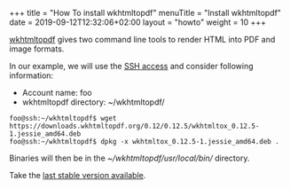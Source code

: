+++
title = "How To install wkhtmltopdf"
menuTitle = "Install wkhtmltopdf"
date = 2019-09-12T12:32:06+02:00
layout = "howto"
weight = 10
+++

[wkhtmltopdf](https://wkhtmltopdf.org/) gives two command line tools to render HTML into PDF and image formats.

In our example, we will use the [SSH access]() and consider following information:

- Account name: foo
- wkhtmltopdf directory: ~/wkhtmltopdf/

```
foo@ssh:~/wkhtmltopdf$ wget https://downloads.wkhtmltopdf.org/0.12/0.12.5/wkhtmltox_0.12.5-1.jessie_amd64.deb
foo@ssh:~/wkhtmltopdf$ dpkg -x wkhtmltox_0.12.5-1.jessie_amd64.deb .
```

Binaries will then be in the _~/wkhtmltopdf/usr/local/bin/_ directory.

Take the [last stable version available](https://wkhtmltopdf.org/downloads.html).
